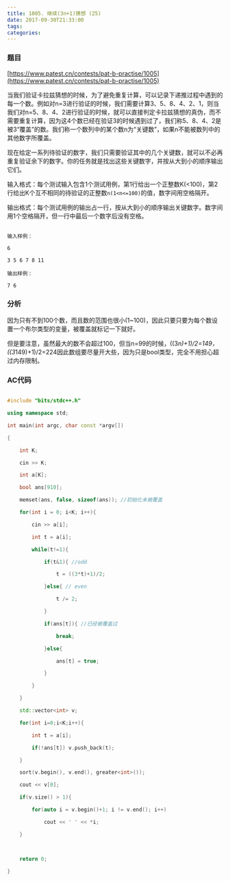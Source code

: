 ```yaml
---
title: 1005. 继续(3n+1)猜想 (25)
date: 2017-09-30T21:33:00
tags:
categories:
---
```


### 题目
[https://www.patest.cn/contests/pat-b-practise/1005](https://www.patest.cn/contests/pat-b-practise/1005)
当我们验证卡拉兹猜想的时候，为了避免重复计算，可以记录下递推过程中遇到的每一个数。例如对n=3进行验证的时候，我们需要计算3、5、8、4、2、1，则当我们对n=5、8、4、2进行验证的时候，就可以直接判定卡拉兹猜想的真伪，而不需要重复计算，因为这4个数已经在验证3的时候遇到过了，我们称5、8、4、2是被3“覆盖”的数。我们称一个数列中的某个数n为“关键数”，如果n不能被数列中的其他数字所覆盖。

现在给定一系列待验证的数字，我们只需要验证其中的几个关键数，就可以不必再重复验证余下的数字。你的任务就是找出这些关键数字，并按从大到小的顺序输出它们。

输入格式：每个测试输入包含1个测试用例，第1行给出一个正整数K(<100)，第2行给出K个互不相同的待验证的正整数`n(1<n<=100)`的值，数字间用空格隔开。

输出格式：每个测试用例的输出占一行，按从大到小的顺序输出关键数字。数字间用1个空格隔开，但一行中最后一个数字后没有空格。

```
输入样例：
6
3 5 6 7 8 11
输出样例：
7 6
```

### 分析

因为只有不到100个数，而且数的范围也很小(1~100)，因此只要只要为每个数设置一个布尔类型的变量，被覆盖就标记一下就好。

但是要注意，虽然最大的数不会超过100，但当n=99的时候，((3*n)+1)/2=149，((3*149)+1)/2=224因此数组要尽量开大些，因为只是bool类型，完全不用担心超过内存限制。

### AC代码

```cpp
#include "bits/stdc++.h"
using namespace std;
int main(int argc, char const *argv[])
{
    int K;
    cin >> K;
    int a[K];
    bool ans[910];
    memset(ans, false, sizeof(ans)); //初始化未被覆盖
    for(int i = 0; i<K; i++){
        cin >> a[i];
        int t = a[i];
        while(t!=1){
            if(t&1){ //odd
                t = ((3*t)+1)/2;
            }else{ // even
                t /= 2;
            }
            if(ans[t]){ //已经被覆盖过
                break;
            }else{
                ans[t] = true;
            }
        }
    }
    std::vector<int> v;
    for(int i=0;i<K;i++){
        int t = a[i];
        if(!ans[t]) v.push_back(t);
    }
    sort(v.begin(), v.end(), greater<int>());
    cout << v[0];
    if(v.size() > 1){
        for(auto i = v.begin()+1; i != v.end(); i++)
            cout << ' ' << *i;
    }

    return 0;
}

```
    